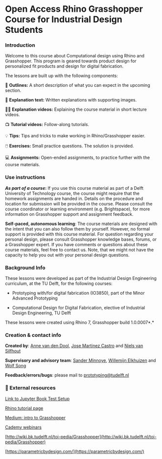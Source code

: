 # Open Access Rhino Grasshopper Course for Industrial Design Students

### Introduction

Welcome to this course about Computational design using Rhino and Grasshopper. This program is geared towards product design for personalized fit products and design for digital fabrication.

The lessons are built up with the following components:

📌 **Outlines:** A short description of what you can expect in the upcoming section.

📑 **Explanation text:** Written explanations with supporting images.

👩‍🏫 **Explanation videos:** Explaining the course material in short lecture videos.

📺 **Tutorial videos:** Follow-along tutorials.

💡 **Tips:** Tips and tricks to make working in Rhino/Grasshopper easier.

🖱️ **Exercises:** Small practice questions. The solution is provided.

💻 **Assignments:** Open-ended assignments, to practice further with the course materials.

### Use instructions

***As part of a course*:** If you use this course material as part of a Delft University of Technology course, the course might require that the homework assignments are handed in. Details on the procedure and location for submission will be provided in the course. Please consult the course coordinator or learning environment (e.g. Brightspace), for more information on Grasshopper support and assignment feedback. 

**Self-paced, autonomous learning**: The course materials are designed with the intent that you can also follow them by yourself. However, no formal support is provided with this course material. For question regarding your personal design, please consult Grasshopper knowledge bases, forums, or a Grasshopper expert. If you have comments or questions about these course materials, feel free to contact us. Note, that we might not have the capacity to help you out with your personal design questions.

### Background Info

These lessons were developed as part of the Industrial Design Engineering curriculum, at the TU Delft, for the following courses:

- Prototyping with/for digital fabrication (IO3850), part of the Minor Advanced Prototyping

- Computational Design for Digital Fabrication, elective of Industrial Design Engineering, TU Delft

These lessons were created using Rhino 7, Grasshopper build 1.0.0007*.*

### Creation & contact info

**Created by**: [Anne van den Dool](https://www.tudelft.nl/io/over-io/personen/dool-ac-van-den), [Jose Martinez Castro](https://www.tudelft.nl/io/over-io/personen/martinez-castro-j-f) and [Niels van Silfhout](../mailto%3AN.vanSilfhout%40student.tudelft.nl)

**Supervisory and advisory team**: [Sander Minnoye](https://www.tudelft.nl/io/over-io/personen/minnoye-alm), [Willemijn Elkhuizen](https://www.tudelft.nl/io/over-io/personen/elkhuizen-ws) and [Wolf Song](https://www.tudelft.nl/io/over-io/personen/song-y)

**Feedback/errors/bugs**: please mail to [prototyping@tudelft.nl](../mailto%3Aprototyping%40tudelft.nl)

### 🔗 External resources

[Link to Jupyter Book Test Setup](https://josemartinez18.github.io/grasshopper-open-access-test/intro.html#)

[Rhino tutorial page](https://www.rhino3d.com/learn/?query=kind:%20jump_start&modal=null)

[Medium: intro to Grasshopper](https://medium.com/intro-to-grasshopper)

[Cademy webinars](https://www.cademy.xyz/webinars)

[http://wiki.bk.tudelft.nl/toi-pedia/Grasshopper](http://wiki.bk.tudelft.nl/toi-pedia/Grasshopper)

[https://parametricbydesign.com/](https://parametricbydesign.com/)